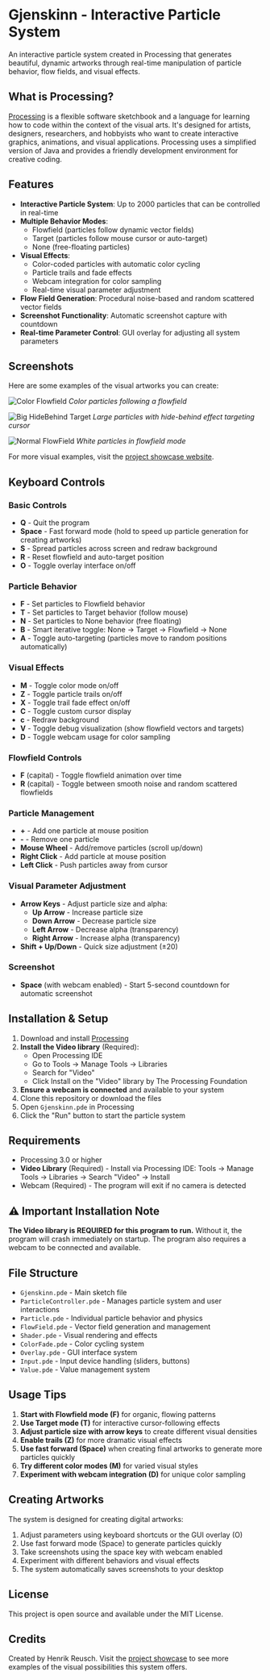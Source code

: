# Gjenskinn - Interactive Particle System

An interactive particle system created in Processing that generates beautiful, dynamic artworks through real-time manipulation of particle behavior, flow fields, and visual effects.

## What is Processing?

[Processing](https://processing.org/) is a flexible software sketchbook and a language for learning how to code within the context of the visual arts. It's designed for artists, designers, researchers, and hobbyists who want to create interactive graphics, animations, and visual applications. Processing uses a simplified version of Java and provides a friendly development environment for creative coding.

## Features

- **Interactive Particle System**: Up to 2000 particles that can be controlled in real-time
- **Multiple Behavior Modes**: 
  - Flowfield (particles follow dynamic vector fields)
  - Target (particles follow mouse cursor or auto-target)
  - None (free-floating particles)
- **Visual Effects**:
  - Color-coded particles with automatic color cycling
  - Particle trails and fade effects
  - Webcam integration for color sampling
  - Real-time visual parameter adjustment
- **Flow Field Generation**: Procedural noise-based and random scattered vector fields
- **Screenshot Functionality**: Automatic screenshot capture with countdown
- **Real-time Parameter Control**: GUI overlay for adjusting all system parameters

## Screenshots

Here are some examples of the visual artworks you can create:

![Color Flowfield](Image%20Showcase/Website/Color-Flowfield-Normal-1-scaled.jpeg.webp)
*Color particles following a flowfield*

![Big HideBehind Target](Image%20Showcase/Website/Big-HideBehind-Target-White-3-scaled.jpeg.webp)
*Large particles with hide-behind effect targeting cursor*

![Normal FlowField](Image%20Showcase/Website/Normal-FlowField-White-2-scaled.jpeg.webp)
*White particles in flowfield mode*

For more visual examples, visit the [project showcase website](https://roosh.no/particle-system/).

## Keyboard Controls

### Basic Controls
- **Q** - Quit the program
- **Space** - Fast forward mode (hold to speed up particle generation for creating artworks)
- **S** - Spread particles across screen and redraw background
- **R** - Reset flowfield and auto-target position
- **O** - Toggle overlay interface on/off

### Particle Behavior
- **F** - Set particles to Flowfield behavior
- **T** - Set particles to Target behavior (follow mouse)
- **N** - Set particles to None behavior (free floating)
- **B** - Smart iterative toggle: None → Target → Flowfield → None
- **A** - Toggle auto-targeting (particles move to random positions automatically)

### Visual Effects
- **M** - Toggle color mode on/off
- **Z** - Toggle particle trails on/off
- **X** - Toggle trail fade effect on/off
- **C** - Toggle custom cursor display
- **c** - Redraw background
- **V** - Toggle debug visualization (show flowfield vectors and targets)
- **D** - Toggle webcam usage for color sampling

### Flowfield Controls
- **F** (capital) - Toggle flowfield animation over time
- **R** (capital) - Toggle between smooth noise and random scattered flowfields

### Particle Management
- **+** - Add one particle at mouse position
- **-** - Remove one particle
- **Mouse Wheel** - Add/remove particles (scroll up/down)
- **Right Click** - Add particle at mouse position
- **Left Click** - Push particles away from cursor

### Visual Parameter Adjustment
- **Arrow Keys** - Adjust particle size and alpha:
  - **Up Arrow** - Increase particle size
  - **Down Arrow** - Decrease particle size  
  - **Left Arrow** - Decrease alpha (transparency)
  - **Right Arrow** - Increase alpha (transparency)
- **Shift + Up/Down** - Quick size adjustment (±20)

### Screenshot
- **Space** (with webcam enabled) - Start 5-second countdown for automatic screenshot

## Installation & Setup

1. Download and install [Processing](https://processing.org/download/)
2. **Install the Video library** (Required):
   - Open Processing IDE
   - Go to Tools → Manage Tools → Libraries
   - Search for "Video" 
   - Click Install on the "Video" library by The Processing Foundation
3. **Ensure a webcam is connected** and available to your system
4. Clone this repository or download the files
5. Open `Gjenskinn.pde` in Processing
6. Click the "Run" button to start the particle system

## Requirements

- Processing 3.0 or higher
- **Video Library** (Required) - Install via Processing IDE: Tools → Manage Tools → Libraries → Search "Video" → Install
- Webcam (Required) - The program will exit if no camera is detected

## ⚠️ Important Installation Note

**The Video library is REQUIRED for this program to run.** Without it, the program will crash immediately on startup. The program also requires a webcam to be connected and available.

## File Structure

- `Gjenskinn.pde` - Main sketch file
- `ParticleController.pde` - Manages particle system and user interactions
- `Particle.pde` - Individual particle behavior and physics
- `FlowField.pde` - Vector field generation and management
- `Shader.pde` - Visual rendering and effects
- `ColorFade.pde` - Color cycling system
- `Overlay.pde` - GUI interface system
- `Input.pde` - Input device handling (sliders, buttons)
- `Value.pde` - Value management system

## Usage Tips

1. **Start with Flowfield mode (F)** for organic, flowing patterns
2. **Use Target mode (T)** for interactive cursor-following effects
3. **Adjust particle size with arrow keys** to create different visual densities
4. **Enable trails (Z)** for more dramatic visual effects
5. **Use fast forward (Space)** when creating final artworks to generate more particles quickly
6. **Try different color modes (M)** for varied visual styles
7. **Experiment with webcam integration (D)** for unique color sampling

## Creating Artworks

The system is designed for creating digital artworks:

1. Adjust parameters using keyboard shortcuts or the GUI overlay (O)
2. Use fast forward mode (Space) to generate particles quickly
3. Take screenshots using the space key with webcam enabled
4. Experiment with different behaviors and visual effects
5. The system automatically saves screenshots to your desktop

## License

This project is open source and available under the MIT License.

## Credits

Created by Henrik Reusch. Visit the [project showcase](https://roosh.no/particle-system/) to see more examples of the visual possibilities this system offers.
